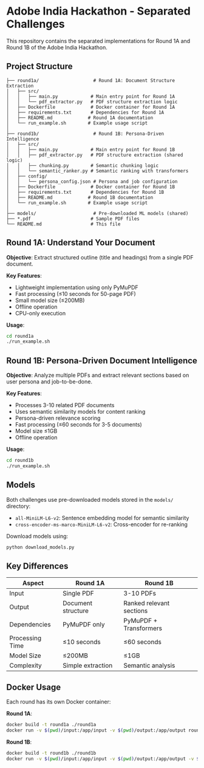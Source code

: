 # Adobe India Hackathon - Separated Challenges

This repository contains the separated implementations for Round 1A and Round 1B of the Adobe India Hackathon.

## Project Structure

```
├── round1a/                    # Round 1A: Document Structure Extraction
│   ├── src/
│   │   ├── main.py            # Main entry point for Round 1A
│   │   └── pdf_extractor.py   # PDF structure extraction logic
│   ├── Dockerfile             # Docker container for Round 1A
│   ├── requirements.txt       # Dependencies for Round 1A
│   ├── README.md             # Round 1A documentation
│   └── run_example.sh        # Example usage script
│
├── round1b/                    # Round 1B: Persona-Driven Intelligence
│   ├── src/
│   │   ├── main.py            # Main entry point for Round 1B
│   │   ├── pdf_extractor.py   # PDF structure extraction (shared logic)
│   │   ├── chunking.py        # Semantic chunking logic
│   │   └── semantic_ranker.py # Semantic ranking with transformers
│   ├── config/
│   │   └── persona_config.json # Persona and job configuration
│   ├── Dockerfile             # Docker container for Round 1B
│   ├── requirements.txt       # Dependencies for Round 1B
│   ├── README.md             # Round 1B documentation
│   └── run_example.sh        # Example usage script
│
├── models/                     # Pre-downloaded ML models (shared)
├── *.pdf                      # Sample PDF files
└── README.md                  # This file
```

## Round 1A: Understand Your Document

**Objective**: Extract structured outline (title and headings) from a single PDF document.

**Key Features**:
- Lightweight implementation using only PyMuPDF
- Fast processing (≤10 seconds for 50-page PDF)
- Small model size (≤200MB)
- Offline operation
- CPU-only execution

**Usage**:
```bash
cd round1a
./run_example.sh
```

## Round 1B: Persona-Driven Document Intelligence

**Objective**: Analyze multiple PDFs and extract relevant sections based on user persona and job-to-be-done.

**Key Features**:
- Processes 3-10 related PDF documents
- Uses semantic similarity models for content ranking
- Persona-driven relevance scoring
- Fast processing (≤60 seconds for 3-5 documents)
- Model size ≤1GB
- Offline operation

**Usage**:
```bash
cd round1b
./run_example.sh
```

## Models

Both challenges use pre-downloaded models stored in the `models/` directory:
- `all-MiniLM-L6-v2`: Sentence embedding model for semantic similarity
- `cross-encoder-ms-marco-MiniLM-L6-v2`: Cross-encoder for re-ranking

Download models using:
```bash
python download_models.py
```

## Key Differences

| Aspect | Round 1A | Round 1B |
|--------|----------|----------|
| Input | Single PDF | 3-10 PDFs |
| Output | Document structure | Ranked relevant sections |
| Dependencies | PyMuPDF only | PyMuPDF + Transformers |
| Processing Time | ≤10 seconds | ≤60 seconds |
| Model Size | ≤200MB | ≤1GB |
| Complexity | Simple extraction | Semantic analysis |

## Docker Usage

Each round has its own Docker container:

**Round 1A**:
```bash
docker build -t round1a ./round1a
docker run -v $(pwd)/input:/app/input -v $(pwd)/output:/app/output round1a
```

**Round 1B**:
```bash
docker build -t round1b ./round1b
docker run -v $(pwd)/input:/app/input -v $(pwd)/output:/app/output -v $(pwd)/config:/app/config -v $(pwd)/models:/app/models round1b
```